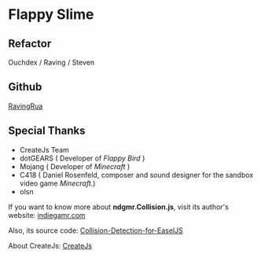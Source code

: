 # Flappy Slime

## Refactor

Ouchdex / Raving / Steven

## Github

[RavingRua](https://github.com/RavingRua)

## Special Thanks

+ CreateJs Team
+ dotGEARS ( Developer of *Flappy Bird* )
+ Mojang ( Developer of *Minecraft* )
+ C418 ( Daniel Rosenfeld, composer and sound designer for the sandbox video game *Minecraft*.)
+ olsn

If you want to know more about **ndgmr.Collision.js**, visit its author's website:
[indiegamr.com](http://indiegamr.com/easeljs-pixel-perfect-collision-detection-for-bitmaps-with-alpha-threshold/)

Also, its source code:
[Collision-Detection-for-EaselJS](https://github.com/olsn/Collision-Detection-for-EaselJS)

About CreateJs:
[CreateJs](https://www.createjs.com/)